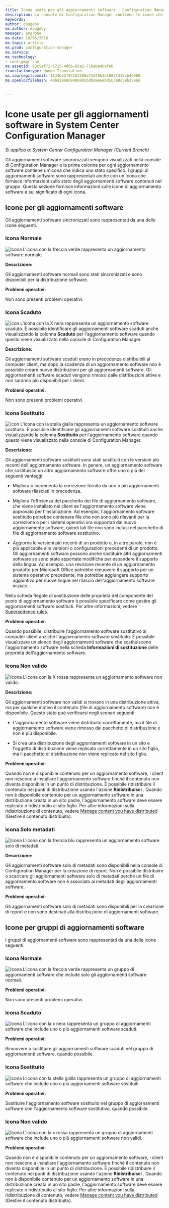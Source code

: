 ```yaml
---
title: Icone usate per gli aggiornamenti software | Configuration Manager
description: La console di Configuration Manager contiene le icone che indicano uno stato per il gruppo di aggiornamenti software o per l'aggiornamento sincronizzato.
keywords: 
author: dougeby
ms.author: dougeby
manager: angrobe
ms.date: 10/06/2016
ms.topic: article
ms.prod: configuration-manager
ms.service: 
ms.technology:
- configmgr-sum
ms.assetid: 63c5ef72-5715-4d86-85a2-71beba469fab
translationtype: Human Translation
ms.sourcegitcommit: 1134bb2f04152288e72d40b1b1083f415cb4e900
ms.openlocfilehash: 48b0296809400805bdba9e6ebd163a0c39b37968


---
```

# <a name="icons-used-for-software-updates-in-system-center-configuration-manager"></a>Icone usate per gli aggiornamenti software in System Center Configuration Manager

*Si applica a: System Center Configuration Manager (Current Branch)*

Gli aggiornamenti software sincronizzati vengono visualizzati nella console di Configuration Manager e la prima colonna per ogni aggiornamento software contiene un'icona che indica uno stato specifico. I gruppi di aggiornamenti software sono rappresentati anche con un'icona che fornisce informazioni sullo stato degli aggiornamenti software contenuti nel gruppo. Questa sezione fornisce informazioni sulle icone di aggiornamento software e sul significato di ogni icona.  

## <a name="icons-for-software-updates"></a>Icone per gli aggiornamenti software  
 Gli aggiornamenti software sincronizzati sono rappresentati da una delle icone seguenti.  

### <a name="normal-icon"></a>Icona Normale  
 ![Icona](../media/Normal.jpg "Normal icon") L'icona con la freccia verde rappresenta un aggiornamento software normale.  

 **Descrizione:**  

 Gli aggiornamenti software normali sono stati sincronizzati e sono disponibili per la distribuzione software.  

 **Problemi operativi:**  

 Non sono presenti problemi operativi.  

### <a name="expired-icon"></a>Icona Scaduto  
 ![icon](../media/Expired.jpg "Expired icon") L'icona con la X nera rappresenta un aggiornamento software scaduto. È possibile identificare gli aggiornamenti software scaduti anche visualizzando la colonna **Scaduto** per l'aggiornamento software quando questo viene visualizzato nella console di Configuration Manager.  

 **Descrizione:**  

 Gli aggiornamenti software scaduti erano in precedenza distribuibili ai computer client, ma dopo la scadenza di un aggiornamento software non è possibile creare nuove distribuzioni per gli aggiornamenti software. Gli aggiornamenti software scaduti vengono rimossi dalle distribuzioni attive e non saranno più disponibili per i client.  

 **Problemi operativi:**  

 Non sono presenti problemi operativi.

### <a name="superseded-icon"></a>Icona Sostituito  
 ![icon](../media/Superseded.jpg "Superseded icon") L'icona con la stella gialla rappresenta un aggiornamento software sostituito. È possibile identificare gli aggiornamenti software sostituiti anche visualizzando la colonna **Sostituito** per l'aggiornamento software quando questo viene visualizzato nella console di Configuration Manager.  

 **Descrizione:**  

 Gli aggiornamenti software sostituiti sono stati sostituiti con le versioni più recenti dell'aggiornamento software. In genere, un aggiornamento software che sostituisce un altro aggiornamento software offre uno o più dei seguenti vantaggi:  

-   Migliora o incrementa la correzione fornita da uno o più aggiornamenti software rilasciati in precedenza.  

-   Migliora l'efficienza del pacchetto dei file di aggiornamento software, che viene installato nei client se l'aggiornamento software viene approvato per l'installazione. Ad esempio, l'aggiornamento software sostituito potrebbe contenere file che non sono più rilevanti per la correzione o per i sistemi operativi ora supportati dal nuovo aggiornamento software, quindi tali file non sono inclusi nel pacchetto di file di aggiornamento software sostitutivo.  

-   Aggiorna le versioni più recenti di un prodotto o, in altre parole, non è più applicabile alle versioni o configurazioni precedenti di un prodotto. Gli aggiornamenti software possono anche sostituire altri aggiornamenti software se sono state apportate modifiche per espandere il supporto della lingua. Ad esempio, una revisione recente di un aggiornamento prodotto per Microsoft Office potrebbe rimuovere il supporto per un sistema operativo precedente, ma potrebbe aggiungere supporto aggiuntivo per nuove lingue nel rilascio dell'aggiornamento software iniziale.  

 Nella scheda Regole di sostituzione delle proprietà del componente del punto di aggiornamento software è possibile specificare come gestire gli aggiornamenti software sostituiti. Per altre informazioni, vedere [Supersedence rules](../plan-design/plan-for-software-updates.md#BKMK_SupersedenceRules).  

 **Problemi operativi:**  

 Quando possibile, distribuire l'aggiornamento software sostitutivo ai computer client anziché l'aggiornamento software sostituito. È possibile visualizzare un elenco degli aggiornamenti software che sostituiscono l'aggiornamento software nella scheda **Informazioni di sostituzione** delle proprietà dell'aggiornamento software.  

### <a name="invalid-icon"></a>Icona Non valido  
 ![Icona](../media/Invalid.jpg "Invalid icon") L'icona con la X rossa rappresenta un aggiornamento software non valido.  

 **Descrizione:**  

 Gli aggiornamenti software non validi si trovano in una distribuzione attiva, ma per qualche motivo il contenuto (file di aggiornamento software) non è disponibile. Questo stato può verificarsi negli scenari seguenti:  

-   L'aggiornamento software viene distribuito correttamente, ma il file di aggiornamento software viene rimosso dal pacchetto di distribuzione e non è più disponibile.  

-   Si crea una distribuzione degli aggiornamenti software in un sito e l'oggetto di distribuzione viene replicato correttamente in un sito figlio, ma il pacchetto di distribuzione non viene replicato nel sito figlio.  

 **Problemi operativi:**  

 Quando non è disponibile contenuto per un aggiornamento software, i client non riescono a installare l'aggiornamento software finché il contenuto non diventa disponibile in un punto di distribuzione. È possibile ridistribuire il contenuto nei punti di distribuzione usando l'azione **Ridistribuisci** . Quando non è disponibile contenuto per un aggiornamento software in una distribuzione creata in un sito padre, l'aggiornamento software deve essere replicato o ridistribuito al sito figlio. Per altre informazioni sulla ridistribuzione di contenuto, vedere [Manage content you have distributed](../../core/servers/deploy/configure/deploy-and-manage-content.md#bkmk_manage) (Gestire il contenuto distribuito).  

### <a name="metadata-only-icon"></a>Icona Solo metadati
 ![Icona](../media/MetadataOnly.png "Metadata-only icon") L'icona con la freccia blu rappresenta un aggiornamento software solo di metadati.

 **Descrizione:**  

 Gli aggiornamenti software solo di metadati sono disponibili nella console di Configuration Manager per la creazione di report. Non è possibile distribuire o scaricare gli aggiornamenti software solo di metadati perché un file di aggiornamento software non è associato ai metadati degli aggiornamenti software.  

 **Problemi operativi:**  

 Gli aggiornamenti software solo di metadati sono disponibili per la creazione di report e non sono destinati alla distribuzione di aggiornamenti software.  

## <a name="icons-for-software-update-groups"></a>Icone per gruppi di aggiornamenti software  
 I gruppi di aggiornamenti software sono rappresentati da una delle icone seguenti.  

### <a name="normal-icon"></a>Icona Normale  
 ![Icona](../media/Normal.jpg "Normal icon") L'icona con la freccia verde rappresenta un gruppo di aggiornamenti software che include solo gli aggiornamenti software normali.  

 **Problemi operativi:**  

 Non sono presenti problemi operativi.  

### <a name="expired-icon"></a>Icona Scaduto  
 ![Icona](../media/Expired.jpg "Expired icon") L'icona con la x nera rappresenta un gruppo di aggiornamenti software che include uno o più aggiornamenti software scaduti.  

 **Problemi operativi:**  

 Rimuovere o sostituire gli aggiornamenti software scaduti nel gruppo di aggiornamenti software, quando possibile.  

### <a name="superseded-icon"></a>Icona Sostituito  
 ![Icona](../media/Superseded.jpg "Superseded icon") L'icona con la stella gialla rappresenta un gruppo di aggiornamenti software che include uno o più aggiornamenti software sostituiti.  

 **Problemi operativi:**  

 Sostituire l'aggiornamento software sostituito nel gruppo di aggiornamenti software con l'aggiornamento software sostitutivo, quando possibile.  

### <a name="invalid-icon"></a>Icona Non valido  
 ![Icona](../media/Invalid.jpg "Invalid icon") L'icona con la x rossa rappresenta un gruppo di aggiornamenti software che include uno o più aggiornamenti software non validi.  

 **Problemi operativi:**  

 Quando non è disponibile contenuto per un aggiornamento software, i client non riescono a installare l'aggiornamento software finché il contenuto non diventa disponibile in un punto di distribuzione. È possibile ridistribuire il contenuto nei punti di distribuzione usando l'azione **Ridistribuisci** . Quando non è disponibile contenuto per un aggiornamento software in una distribuzione creata in un sito padre, l'aggiornamento software deve essere replicato o ridistribuito al sito figlio. Per altre informazioni sulla ridistribuzione di contenuto, vedere [Manage content you have distributed](../../core/servers/deploy/configure/deploy-and-manage-content.md#bkmk_manage) (Gestire il contenuto distribuito).  



<!--HONumber=Nov16_HO1-->


